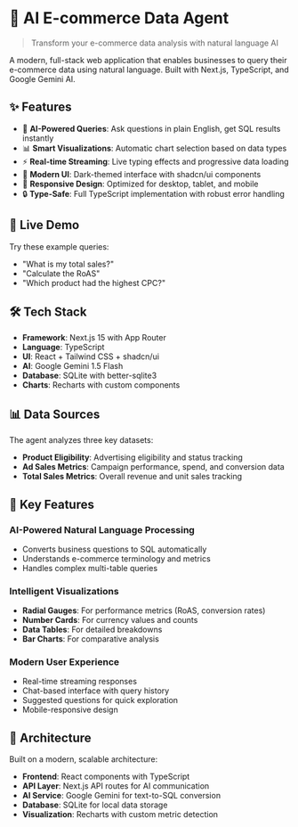 # 🤖 AI E-commerce Data Agent

> Transform your e-commerce data analysis with natural language AI

A modern, full-stack web application that enables businesses to query their e-commerce data using natural language. Built with Next.js, TypeScript, and Google Gemini AI.

## ✨ Features

- 🧠 **AI-Powered Queries**: Ask questions in plain English, get SQL results instantly
- 📊 **Smart Visualizations**: Automatic chart selection based on data types
- ⚡ **Real-time Streaming**: Live typing effects and progressive data loading
- 🎨 **Modern UI**: Dark-themed interface with shadcn/ui components
- 📱 **Responsive Design**: Optimized for desktop, tablet, and mobile
- 🔒 **Type-Safe**: Full TypeScript implementation with robust error handling

## 🚀 Live Demo

Try these example queries:
- "What is my total sales?"
- "Calculate the RoAS" 
- "Which product had the highest CPC?"

## 🛠️ Tech Stack

- **Framework**: Next.js 15 with App Router
- **Language**: TypeScript
- **UI**: React + Tailwind CSS + shadcn/ui
- **AI**: Google Gemini 1.5 Flash
- **Database**: SQLite with better-sqlite3
- **Charts**: Recharts with custom components

## 📊 Data Sources

The agent analyzes three key datasets:
- **Product Eligibility**: Advertising eligibility and status tracking
- **Ad Sales Metrics**: Campaign performance, spend, and conversion data  
- **Total Sales Metrics**: Overall revenue and unit sales tracking

## 🎯 Key Features

### AI-Powered Natural Language Processing
- Converts business questions to SQL automatically
- Understands e-commerce terminology and metrics
- Handles complex multi-table queries

### Intelligent Visualizations
- **Radial Gauges**: For performance metrics (RoAS, conversion rates)
- **Number Cards**: For currency values and counts
- **Data Tables**: For detailed breakdowns
- **Bar Charts**: For comparative analysis

### Modern User Experience
- Real-time streaming responses
- Chat-based interface with query history
- Suggested questions for quick exploration
- Mobile-responsive design

## 🔧 Architecture

Built on a modern, scalable architecture:
- **Frontend**: React components with TypeScript
- **API Layer**: Next.js API routes for AI communication
- **AI Service**: Google Gemini for text-to-SQL conversion
- **Database**: SQLite for local data storage
- **Visualization**: Recharts with custom metric detection